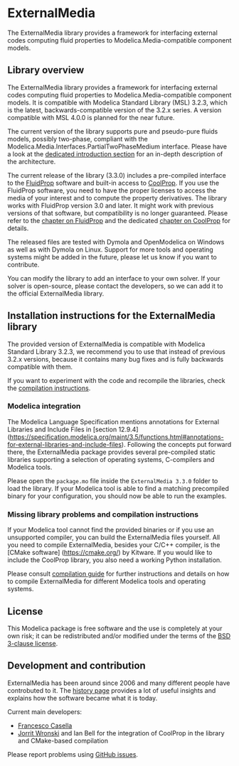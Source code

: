 # ExternalMedia

The ExternalMedia library provides a framework for interfacing external codes
computing fluid properties to Modelica.Media-compatible component models.

## Library overview

The ExternalMedia library provides a framework for interfacing external codes
computing fluid properties to Modelica.Media-compatible component models. It is
compatible with Modelica Standard Library (MSL) 3.2.3, which is the latest,
backwards-compatible version of the 3.2.x series. A version compatible with
MSL 4.0.0 is planned for the near future.

The current version of the library supports pure and pseudo-pure fluids models,
possibly two-phase, compliant with the
Modelica.Media.Interfaces.PartialTwoPhaseMedium interface. Please have a look at
the [dedicated introduction section](README_introduction.md) for an in-depth
description of the architecture.

The current release of the library (3.3.0) includes a pre-compiled interface to
the [FluidProp](http://www.asimptote.nl/software/fluidprop) software and
built-in access to [CoolProp](http://www.coolprop.org).
If you use the FluidProp software, you need to have the proper licenses to
access the media of your interest and to compute the property derivatives.
The library works with FluidProp version 3.0 and later. It might work with
previous versions of that software, but compatibility is no longer guaranteed.
Please refer to the [chapter on FluidProp](README_fluidprop.md) and the
dedicated [chapter on CoolProp](README_coolprop.md) for details.

The released files are tested with Dymola and OpenModelica on Windows
as well as with Dymola on Linux. Support for more tools and operating systems
might be added in the future, please let us know if you want to contribute.

You can modify the library to add an interface to your own solver. If your
solver is open-source, please contact the developers, so we can add it to the
official ExternalMedia library.

## Installation instructions for the ExternalMedia library

The provided version of ExternalMedia is compatible with Modelica
Standard Library 3.2.3, we recommend you to use that instead of previous
3.2.x versions, because it contains many bug fixes and is fully backwards
compatible with them.

If you want to experiment with the code and recompile the libraries, check
the [compilation instructions](README_compilation.md).

### Modelica integration

The Modelica Language Specification mentions annotations for External Libraries
and Include Files in [section 12.9.4]
(https://specification.modelica.org/maint/3.5/functions.html#annotations-for-external-libraries-and-include-files).
Following the concepts put forward there, the ExternalMedia package provides several pre-compiled
static libraries supporting a selection of operating systems, C-compilers and Modelica tools.

Please open the `package.mo` file inside the `ExternalMedia 3.3.0` folder to
load the library. If your Modelica tool is able to find a matching precompiled
binary for your configuration, you should now be able to run the examples.

### Missing library problems and compilation instructions

If your Modelica tool cannot find the provided binaries or if you use an
unsupported compiler, you can build the ExternalMedia files yourself. All
you need to compile ExternalMedia, besides your C/C++ compiler, is the 
[CMake software] (https://cmake.org/) by Kitware. If you would like to include
the CoolProp library, you also need a working Python installation.

Please consult [compilation guide](README_compilation.md) for further
instructions and details on how to compile ExternalMedia for different Modelica
tools and operating systems.

## License

This Modelica package is free software and the use is completely at your own
risk; it can be redistributed and/or modified under the terms of the
[BSD 3-clause license](https://opensource.org/licenses/BSD-3-Clause).

## Development and contribution

ExternalMedia has been around since 2006 and many different people have
controbuted to it. The [history page](README_history.md) provides a lot
of useful insights and explains how the software became what it is today.

Current main developers: 
 - [Francesco Casella](mailto:francesco.casella@polimi.it)
 - [Jorrit Wronski](mailto:jowr@ipu.dk) and Ian Bell for the integration of
   CoolProp in the library and CMake-based compilation

Please report problems using
[GitHub issues](https://github.com/modelica-3rdparty/ExternalMedia/issues).
